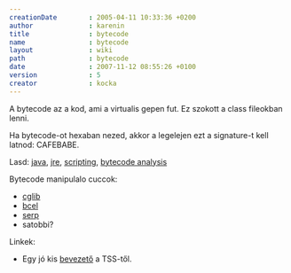 ```yaml
---
creationDate        : 2005-04-11 10:33:36 +0200 
author              : karenin 
title               : bytecode 
name                : bytecode 
layout              : wiki 
path                : bytecode 
date                : 2007-11-12 08:55:26 +0100 
version             : 5 
creator             : kocka 
---
```

A bytecode az a kod, ami a virtualis gepen fut. Ez szokott a class fileokban lenni.

Ha bytecode-ot hexaban nezed, akkor a legelejen ezt a signature-t kell latnod: CAFEBABE.

Lasd: [java](java.html), [jre](JRE.html), [scripting](scripting.html), [bytecode analysis](Missing.html)

Bytecode manipulalo cuccok:

*   [cglib](Missing.html)
*   [bcel](Missing.html)
*   [serp](Missing.html)
*   satobbi?

Linkek:

*   Egy jó kis [bevezető](http://www.theserverside.com/tt/articles/article.tss?l=GuideJavaBytecode) a TSS-től.

